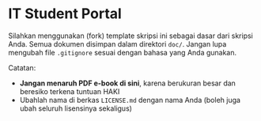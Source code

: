IT Student Portal
=================

Silahkan menggunakan (fork) template skripsi ini sebagai dasar dari skripsi
Anda. Semua dokumen disimpan dalam direktori `doc/`. Jangan lupa mengubah
file `.gitignore` sesuai dengan bahasa yang Anda gunakan.

Catatan:

* **Jangan menaruh PDF e-book di sini**, karena berukuran besar dan beresiko terkena tuntuan HAKI
* Ubahlah nama di berkas `LICENSE.md` dengan nama Anda (boleh juga ubah seluruh lisensinya sekaligus)
